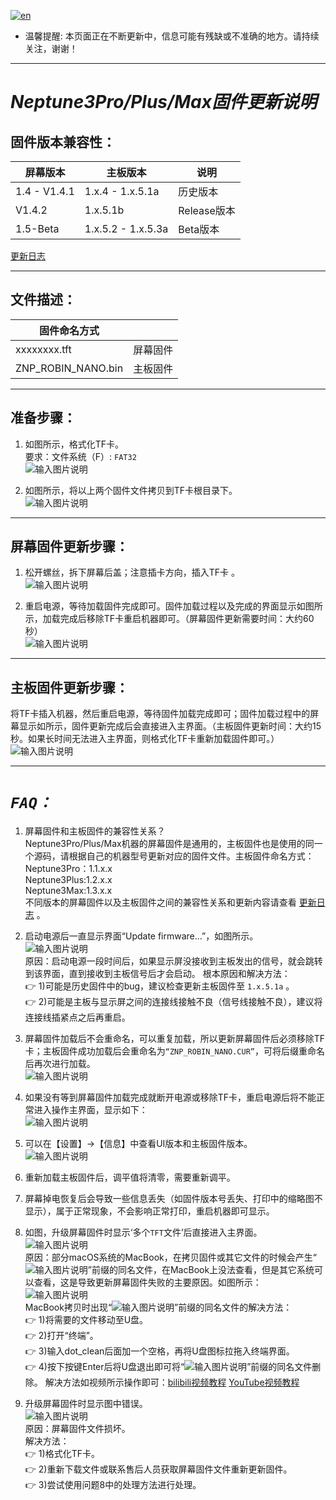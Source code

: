 [![en](https://img.shields.io/badge/lang-en-red.svg)](README-en.md)

- 温馨提醒: 本页面正在不断更新中，信息可能有残缺或不准确的地方。请持续关注，谢谢！

---

# **_Neptune3Pro/Plus/Max固件更新说明_**

## 固件版本兼容性：

| 屏幕版本      |      主板版本            |          说明           |
|------------|-------------------------------------|------------|
| 1.4 - V1.4.1       |      1.x.4 - 1.x.5.1a          |   历史版本      |
| V1.4.2       |      1.x.5.1b          |   Release版本  |
| 1.5-Beta  |      1.x.5.2 - 1.x.5.3a           |  Beta版本   |

[更新日志](Update-log.md)

---

## 文件描述：

| 固件命名方式|            |
|------------|-------------------------------------|
| xxxxxxxx.tft       |      屏幕固件          |
| ZNP_ROBIN_NANO.bin |      主板固件           |

---

## 准备步骤：

1. 如图所示，格式化TF卡。\
要求：文件系统（F）: `FAT32`\
![输入图片说明](Pic/image1.png)

1. 如图所示，将以上两个固件文件拷贝到TF卡根目录下。\
   ![输入图片说明](Pic/image3.png)

---

## 屏幕固件更新步骤：

1. 松开螺丝，拆下屏幕后盖；注意插卡方向，插入TF卡 。\
![输入图片说明](Pic/image4.png)

1. 重启电源，等待加载固件完成即可。固件加载过程以及完成的界面显示如图所示，加载完成后移除TF卡重启机器即可。（屏幕固件更新需要时间：大约60秒）\
![输入图片说明](Pic/image5-2.png)

---

## 主板固件更新步骤：

将TF卡插入机器，然后重启电源，等待固件加载完成即可；固件加载过程中的屏幕显示如所示，固件更新完成后会直接进入主界面。（主板固件更新时间：大约15秒。如果长时间无法进入主界面，则格式化TF卡重新加载固件即可。）\
![输入图片说明](Pic/image6.png)

---

# **_`FAQ：`_**

1. 屏幕固件和主板固件的兼容性关系？\
Neptune3Pro/Plus/Max机器的屏幕固件是通用的，主板固件也是使用的同一个源码，请根据自己的机器型号更新对应的固件文件。主板固件命名方式：\
Neptune3Pro：1.1.x.x\
Neptune3Plus:1.2.x.x\
Neptune3Max:1.3.x.x\
不同版本的屏幕固件以及主板固件之间的兼容性关系和更新内容请查看 [更新日志](Update-log.md) 。

2. 启动电源后一直显示界面“Update firmware...”，如图所示。\
![输入图片说明](Pic/image6-1.png)\
原因：启动电源一段时间后，如果显示屏没接收到主板发出的信号，就会跳转到该界面，直到接收到主板信号后才会启动。
根本原因和解决方法：\
:point_right: 1)可能是历史固件中的bug，建议检查更新主板固件至 `1.x.5.1a` 。\
:point_right: 2)可能是主板与显示屏之间的连接线接触不良（信号线接触不良），建议将连接线插紧点之后再重启。

3. 屏幕固件加载后不会重命名，可以重复加载，所以更新屏幕固件后必须移除TF卡；主板固件成功加载后会重命名为`“ZNP_ROBIN_NANO.CUR”`，可将后缀重命名后再次进行加载。\
![输入图片说明](Pic/image7.png)

4. 如果没有等到屏幕固件加载完成就断开电源或移除TF卡，重启电源后将不能正常进入操作主界面，显示如下：\
![输入图片说明](Pic/image7-1.png)

5. 可以在【设置】→【信息】中查看UI版本和主板固件版本。\
![输入图片说明](Pic/image7-3.png)

6. 重新加载主板固件后，调平值将清零，需要重新调平。

7. 屏幕掉电恢复后会导致一些信息丢失（如固件版本号丢失、打印中的缩略图不显示），属于正常现象，不会影响正常打印，重启机器即可显示。

8. 如图，升级屏幕固件时显示‘多个`TFT`文件’后直接进入主界面。\
![输入图片说明](Pic/image8-1.png)\
原因：部分macOS系统的MacBook，在拷贝固件或其它文件的时候会产生“![输入图片说明](Pic/image9-1.png)”前缀的同名文件，在MacBook上没法查看，但是其它系统可以查看，这是导致更新屏幕固件失败的主要原因。如图所示：\
![输入图片说明](Pic/image9-2.png)\
MacBook拷贝时出现“![输入图片说明](Pic/image9-1.png)”前缀的同名文件的解决方法：\
:point_right: 1)将需要的文件移动至U盘。\
:point_right: 2)打开“终端”。\
:point_right: 3)输入dot_clean后面加一个空格，再将U盘图标拉拖入终端界面。\
:point_right: 4)按下按键Enter后将U盘退出即可将“![输入图片说明](Pic/image9-1.png)”前缀的同名文件删除。
解决方法如视频所示操作即可：[bilibili视频教程](https://www.bilibili.com/video/BV1Lv4y1C7Qz/?share_source=copy_web&vd_source=39af2b2e9e60f33607226e91f3f17001) [YouTube视频教程](https://youtu.be/mdb4PTPlJh4)

9. 升级屏幕固件时显示图中错误。\
![输入图片说明](Pic/image8-2.png)\
原因：屏幕固件文件损坏。\
解决方法：\
:point_right: 1)格式化TF卡。\
:point_right: 2)重新下载文件或联系售后人员获取屏幕固件文件重新更新固件。\
:point_right: 3)尝试使用问题8中的处理方法进行处理。
